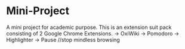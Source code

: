 # Mini-Project
A mini project for academic purpose. This is an extension suit pack consisting of 2 Google Chrome Extensions.
    -> OxiWiki
    -> Pomodoro
    -> Highlighter
    -> Pause   //stop mindless browsing

